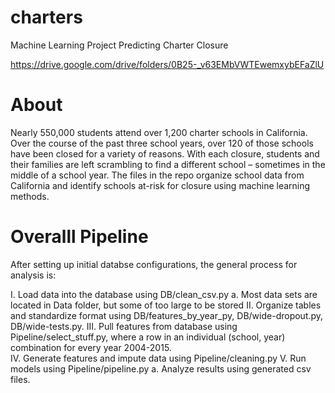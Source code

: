 # charters
Machine Learning Project Predicting Charter Closure

https://drive.google.com/drive/folders/0B25-_v63EMbVWTEwemxybEFaZlU

# About

Nearly 550,000 students attend over 1,200 charter schools in California.  Over the course of the past three school years, over 120 of those schools have been closed for a variety of reasons.  With each closure, students and their families are left scrambling to find a different school – sometimes in the middle of a school year. The files in the repo organize school data from California and identify schools at-risk for closure using machine learning methods. 


# Overalll Pipeline
After setting up initial databse configurations, the general process for analysis is: 

I. Load data into the database using DB/clean_csv.py
  a. Most data sets are located in Data folder, but some of too large to be stored
II. Organize tables and standardize format using DB/features_by_year_py, DB/wide-dropout.py, DB/wide-tests.py.
III. Pull features from database using Pipeline/select_stuff.py, where a row in an individual (school, year) combination for    every year 2004-2015.  
IV. Generate features and impute data using Pipeline/cleaning.py
V. Run models using Pipeline/pipeline.py
  a. Analyze results using generated csv files. 

